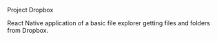 Project Dropbox

React Native application of a basic file explorer getting files and folders from Dropbox.
